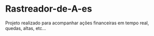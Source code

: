 # Rastreador-de-A-es
Projeto realizado para acompanhar ações financeiras em tempo real, quedas, altas, etc...
